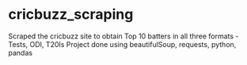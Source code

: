 # cricbuzz_scraping

Scraped the cricbuzz site to obtain Top 10 batters in all three formats - Tests, ODI, T20Is
Project done using beautifulSoup, requests, python, pandas
